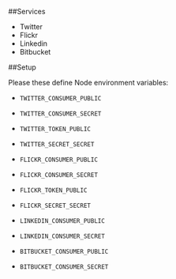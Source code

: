 ##Services

* Twitter
* Flickr
* Linkedin
* Bitbucket

##Setup

Please these define Node environment variables:

* ``TWITTER_CONSUMER_PUBLIC``
* ``TWITTER_CONSUMER_SECRET``
* ``TWITTER_TOKEN_PUBLIC``
* ``TWITTER_SECRET_SECRET``

* ``FLICKR_CONSUMER_PUBLIC``
* ``FLICKR_CONSUMER_SECRET``
* ``FLICKR_TOKEN_PUBLIC``
* ``FLICKR_SECRET_SECRET``

* ``LINKEDIN_CONSUMER_PUBLIC``
* ``LINKEDIN_CONSUMER_SECRET``

* ``BITBUCKET_CONSUMER_PUBLIC``
* ``BITBUCKET_CONSUMER_SECRET``